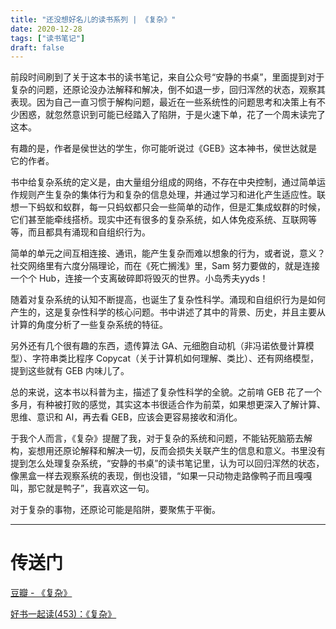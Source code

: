```yaml
---
title: "还没想好名儿的读书系列 | 《复杂》"
date: 2020-12-28
tags: ["读书笔记"]
draft: false
---
```


前段时间刷到了关于这本书的读书笔记，来自公众号“安静的书桌”，里面提到对于复杂的问题，还原论没办法解释和解决，倒不如退一步，回归浑然的状态，观察其表现。因为自己一直习惯于解构问题，最近在一些系统性的问题思考和决策上有不少困惑，就忽然意识到可能已经踏入了陷阱，于是火速下单，花了一个周末读完了这本。

有趣的是，作者是侯世达的学生，你可能听说过《GEB》这本神书，侯世达就是它的作者。

书中给复杂系统的定义是，由大量组分组成的网络，不存在中央控制，通过简单运作规则产生复杂的集体行为和复杂的信息处理，并通过学习和进化产生适应性。联想一下蚂蚁和蚁群，每一只蚂蚁都只会一些简单的动作，但是汇集成蚁群的时候，它们甚至能牵线搭桥。现实中还有很多的复杂系统，如人体免疫系统、互联网等等，而且都具有涌现和自组织行为。

简单的单元之间互相连接、通讯，能产生复杂而难以想象的行为，或者说，意义？社交网络里有六度分隔理论，而在《死亡搁浅》里，Sam 努力要做的，就是连接一个个 Hub，连接一个支离破碎即将毁灭的世界。小岛秀夫yyds！

随着对复杂系统的认知不断提高，也诞生了复杂性科学。涌现和自组织行为是如何产生的，这是复杂性科学的核心问题。书中讲述了其中的背景、历史，并且主要从计算的角度分析了一些复杂系统的特征。

另外还有几个很有趣的东西，遗传算法 GA、元细胞自动机（非冯诺依曼计算模型）、字符串类比程序 Copycat（关于计算机如何理解、类比）、还有网络模型，提到这些就有 GEB 内味儿了。

总的来说，这本书以科普为主，描述了复杂性科学的全貌。之前啃 GEB 花了一个多月，有种被打败的感觉，其实这本书很适合作为前菜，如果想更深入了解计算、思维、意识和 AI，再去看 GEB，应该会更容易接收和消化。

于我个人而言，《复杂》提醒了我，对于复杂的系统和问题，不能钻死脑筋去解构，妄想用还原论解释和解决一切，反而会损失关联产生的信息和意义。书里没有提到怎么处理复杂系统，“安静的书桌”的读书笔记里，认为可以回归浑然的状态，像黑盒一样去观察系统的表现，倒也没错，“如果一只动物走路像鸭子而且嘎嘎叫，那它就是鸭子”，我喜欢这一句。

对于复杂的事物，还原论可能是陷阱，要聚焦于平衡。

---

# 传送门

[豆瓣 - 《复杂》](https://book.douban.com/subject/30171338/)

[好书一起读(453)：《复杂》](https://mp.weixin.qq.com/s?__biz=MzA4NTE1MDk5MA==&mid=2672799605&idx=1&sn=710a59e0b9176d23e9d363905c37bd34&chksm=85675314b210da021b7096088c122ea8d02f1f1dd20a38c700f2fbf91e4ad3a0fb66e25680c2&scene=0&xtrack=1#rd)